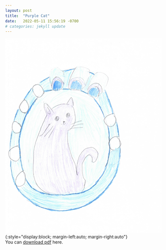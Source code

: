 ```yaml
---
layout: post
title:  "Purple Cat"
date:   2022-05-11 15:56:19 -0700
# categories: jekyll update
---
```

![Purple Cat](/assets/purple_cat.png){:style="display:block; margin-left:auto; margin-right:auto"}
\
You can [download pdf](/assets/purple_cat.pdf) here.